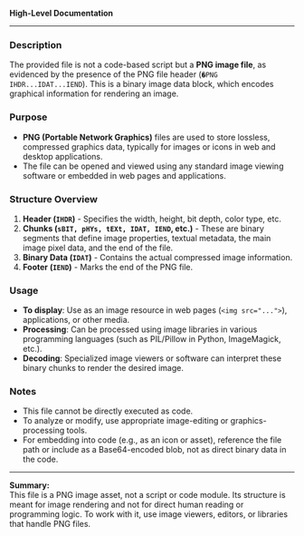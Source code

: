 **High-Level Documentation**

---

### Description

The provided file is not a code-based script but a **PNG image file**, as evidenced by the presence of the PNG file header (`�PNG IHDR...IDAT...IEND`). This is a binary image data block, which encodes graphical information for rendering an image.

### Purpose

- **PNG (Portable Network Graphics)** files are used to store lossless, compressed graphics data, typically for images or icons in web and desktop applications.
- The file can be opened and viewed using any standard image viewing software or embedded in web pages and applications.

### Structure Overview

1. **Header (`IHDR`)** - Specifies the width, height, bit depth, color type, etc.
2. **Chunks (`sBIT, pHYs, tEXt, IDAT, IEND`, etc.)** - These are binary segments that define image properties, textual metadata, the main image pixel data, and the end of the file.
3. **Binary Data (`IDAT`)** - Contains the actual compressed image information.
4. **Footer (`IEND`)** - Marks the end of the PNG file.

### Usage

- **To display**: Use as an image resource in web pages (`<img src="...">`), applications, or other media.
- **Processing**: Can be processed using image libraries in various programming languages (such as PIL/Pillow in Python, ImageMagick, etc.).
- **Decoding**: Specialized image viewers or software can interpret these binary chunks to render the desired image.

### Notes

- This file cannot be directly executed as code.
- To analyze or modify, use appropriate image-editing or graphics-processing tools.
- For embedding into code (e.g., as an icon or asset), reference the file path or include as a Base64-encoded blob, not as direct binary data in the code.

---

**Summary:**  
This file is a PNG image asset, not a script or code module. Its structure is meant for image rendering and not for direct human reading or programming logic. To work with it, use image viewers, editors, or libraries that handle PNG files.